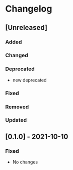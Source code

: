 # Changelog

## [Unreleased]

### Added

### Changed

### Deprecated

- new deprecated

### Fixed

### Removed

### Updated

## [0.1.0] - 2021-10-10

### Fixed

- No changes
